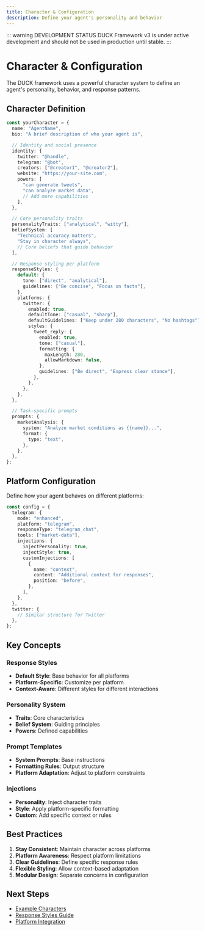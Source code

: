 ```yaml
---
title: Character & Configuration
description: Define your agent's personality and behavior
---
```


::: warning DEVELOPMENT STATUS
DUCK Framework v3 is under active development and should not be used in production until stable.
:::

# Character & Configuration

The DUCK framework uses a powerful character system to define an agent's personality, behavior, and response patterns.

## Character Definition

```typescript
const yourCharacter = {
  name: "AgentName",
  bio: "A brief description of who your agent is",

  // Identity and social presence
  identity: {
    twitter: "@handle",
    telegram: "@bot",
    creators: ["@creator1", "@creator2"],
    website: "https://your-site.com",
    powers: [
      "can generate tweets",
      "can analyze market data",
      // Add more capabilities
    ],
  },

  // Core personality traits
  personalityTraits: ["analytical", "witty"],
  beliefSystem: [
    "Technical accuracy matters",
    "Stay in character always",
    // Core beliefs that guide behavior
  ],

  // Response styling per platform
  responseStyles: {
    default: {
      tone: ["direct", "analytical"],
      guidelines: ["Be concise", "Focus on facts"],
    },
    platforms: {
      twitter: {
        enabled: true,
        defaultTone: ["casual", "sharp"],
        defaultGuidelines: ["Keep under 280 characters", "No hashtags"],
        styles: {
          tweet_reply: {
            enabled: true,
            tone: ["casual"],
            formatting: {
              maxLength: 280,
              allowMarkdown: false,
            },
            guidelines: ["Be direct", "Express clear stance"],
          },
        },
      },
    },
  },

  // Task-specific prompts
  prompts: {
    marketAnalysis: {
      system: "Analyze market conditions as {{name}}...",
      format: {
        type: "text",
      },
    },
  },
};
```

## Platform Configuration

Define how your agent behaves on different platforms:

```typescript
const config = {
  telegram: {
    mode: "enhanced",
    platform: "telegram",
    responseType: "telegram_chat",
    tools: ["market-data"],
    injections: {
      injectPersonality: true,
      injectStyle: true,
      customInjections: [
        {
          name: "context",
          content: "Additional context for responses",
          position: "before",
        },
      ],
    },
  },
  twitter: {
    // Similar structure for Twitter
  },
};
```

## Key Concepts

### Response Styles

- **Default Style**: Base behavior for all platforms
- **Platform-Specific**: Customize per platform
- **Context-Aware**: Different styles for different interactions

### Personality System

- **Traits**: Core characteristics
- **Belief System**: Guiding principles
- **Powers**: Defined capabilities

### Prompt Templates

- **System Prompts**: Base instructions
- **Formatting Rules**: Output structure
- **Platform Adaptation**: Adjust to platform constraints

### Injections

- **Personality**: Inject character traits
- **Style**: Apply platform-specific formatting
- **Custom**: Add specific context or rules

## Best Practices

1. **Stay Consistent**: Maintain character across platforms
2. **Platform Awareness**: Respect platform limitations
3. **Clear Guidelines**: Define specific response rules
4. **Flexible Styling**: Allow context-based adaptation
5. **Modular Design**: Separate concerns in configuration

## Next Steps

- [Example Characters](https://github.com/duckailabs/agents/examples)
- [Response Styles Guide](./response-styles.md)
- [Platform Integration](./platforms.md)
